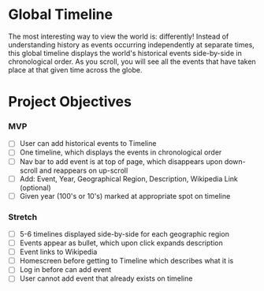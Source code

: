 # Global Timeline

The most interesting way to view the world is: differently! Instead of understanding history as events occurring independently at separate times, this global timeline displays the world's historical events side-by-side in chronological order. As you scroll, you will see all the events that have taken place at that given time across the globe.

# Project Objectives
### MVP

* [ ] User can add historical events to Timeline
* [ ] One timeline, which displays the events in chronological order
* [ ] Nav bar to add event is at top of page, which disappears upon down-scroll and reappears on up-scroll
* [ ] Add: Event, Year, Geographical Region, Description, Wikipedia Link (optional)
* [ ] Given year (100's or 10's) marked at appropriate spot on timeline

### Stretch

* [ ] 5-6 timelines displayed side-by-side for each geographic region
* [ ] Events appear as bullet, which upon click expands description
* [ ] Event links to Wikipedia
* [ ] Homescreen before getting to Timeline which describes what it is
* [ ] Log in before can add event
* [ ] User cannot add event that already exists on timeline
